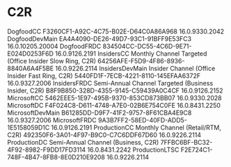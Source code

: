# C2R
 
DogfoodCC F3260CF1-A92C-4C75-B02E-D64C0A86A968
 1 6 . 0 . 9 3 3 0 . 2 0 4 2  
DogfoodDevMain EA4A4090-DE26-49D7-93C1-91BFF9E53FC3
 1 6 . 0 . 1 0 2 0 5 . 2 0 0 0 4  
DogfoodFRDC 834504CC-DC55-4C6D-9E71-E024D0253F6D
 1 6 . 0 . 9 1 2 6 . 2 1 9 1  
InsidersCC Monthly Channel Targeted (Office Insider Slow Ring, C2R) 64256AFE-F5D9-4F86-8936-8840A6A4F5BE
 1 6 . 0 . 9 2 2 6 . 2 1 1 4  
InsidersDevMain Insider Channel (Office Insider Fast Ring, C2R) 5440FD1F-7ECB-4221-8110-145EFAA6372F
 1 6 . 0 . 9 3 2 7 . 2 0 0 6  
InsidersFRDC Semi-Annual Channel Targeted (Business Insider, C2R) B8F9B850-328D-4355-9145-C59439A0C4CF
 1 6 . 0 . 9 1 2 6 . 2 1 5 2  
MicrosoftCC 5462EEE5-1E97-495B-9370-853CD873BB07
 1 6 . 0 . 9 3 3 0 . 2 0 2 8  
MicrosoftDC F4F024C8-D611-4748-A7E0-02B6E754C0FE
 1 6 . 0 . 8 4 3 1 . 2 2 5 0  
MicrosoftDevMain B61285DD-D9F7-41F2-9757-8F61CBA4E9C8
 1 6 . 0 . 9 3 2 7 . 2 0 0 6  
MicrosoftFRDC 9A3B7FF2-58ED-40FD-ADD5-1E5158059D1C
 1 6 . 0 . 9 1 2 6 . 2 1 9 1  
ProductionCC Monthly Channel (Retail/RTM, C2R) 492350F6-3A01-4F97-B9C0-C7C6DDF67D60
 1 6 . 0 . 9 2 2 6 . 2 1 1 4  
ProductionDC Semi-Annual Channel (Business, C2R) 7FFBC6BF-BC32-4F92-8982-F9DD17FD3114
 1 6 . 0 . 8 4 3 1 . 2 2 4 2  
ProductionLTSC F2E724C1-748F-4B47-8FB8-8E0D210E9208
 1 6 . 0 . 9 2 2 6 . 2 1 1 4  
